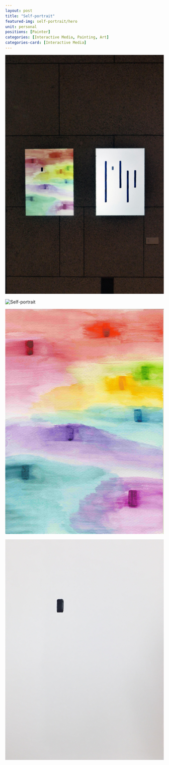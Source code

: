 ```yaml
---
layout: post
title: "Self-portrait"
featured-img: self-portrait/hero
unit: personal
positions: [Painter]
categories: [Interactive Media, Painting, Art]
categories-card: [Interactive Media]
---
```


![Self-portrait](/assets/img/posts/self-portrait/1.jpg#center)

![Self-portrait](/assets/img/posts/self-portrait/2.jpg#center)

![Self-portrait](/assets/img/posts/self-portrait/eyes.jpg#center)

![Self-portrait](/assets/img/posts/self-portrait/eye.jpg#center)